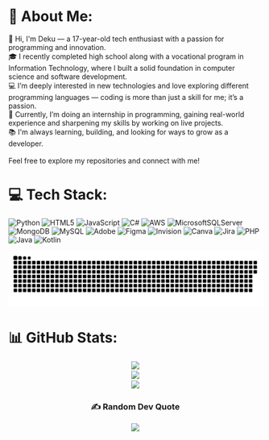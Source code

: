 # 💫 About Me:
👋 Hi, I'm Deku — a 17-year-old tech enthusiast with a passion for programming and innovation.<br>🎓 I recently completed high school along with a vocational program in Information Technology, where I built a solid foundation in computer science and software development.<br>💻 I’m deeply interested in new technologies and love exploring different programming languages — coding is more than just a skill for me; it’s a passion.<br>🚀 Currently, I’m doing an internship in programming, gaining real-world experience and sharpening my skills by working on live projects.<br>📚 I'm always learning, building, and looking for ways to grow as a developer.<br><br>Feel free to explore my repositories and connect with me!


# 💻 Tech Stack:
![Python](https://img.shields.io/badge/python-3670A0?style=for-the-badge&logo=python&logoColor=ffdd54) ![HTML5](https://img.shields.io/badge/html5-%23E34F26.svg?style=for-the-badge&logo=html5&logoColor=white) ![JavaScript](https://img.shields.io/badge/javascript-%23323330.svg?style=for-the-badge&logo=javascript&logoColor=%23F7DF1E) ![C#](https://img.shields.io/badge/c%23-%23239120.svg?style=for-the-badge&logo=csharp&logoColor=white) ![AWS](https://img.shields.io/badge/AWS-%23FF9900.svg?style=for-the-badge&logo=amazon-aws&logoColor=white) ![MicrosoftSQLServer](https://img.shields.io/badge/Microsoft%20SQL%20Server-CC2927?style=for-the-badge&logo=microsoft%20sql%20server&logoColor=white) ![MongoDB](https://img.shields.io/badge/MongoDB-%234ea94b.svg?style=for-the-badge&logo=mongodb&logoColor=white) ![MySQL](https://img.shields.io/badge/mysql-4479A1.svg?style=for-the-badge&logo=mysql&logoColor=white) ![Adobe](https://img.shields.io/badge/adobe-%23FF0000.svg?style=for-the-badge&logo=adobe&logoColor=white) ![Figma](https://img.shields.io/badge/figma-%23F24E1E.svg?style=for-the-badge&logo=figma&logoColor=white) ![Invision](https://img.shields.io/badge/invision-FF3366?style=for-the-badge&logo=invision&logoColor=white) ![Canva](https://img.shields.io/badge/Canva-%2300C4CC.svg?style=for-the-badge&logo=Canva&logoColor=white) ![Jira](https://img.shields.io/badge/jira-%230A0FFF.svg?style=for-the-badge&logo=jira&logoColor=white) ![PHP](https://img.shields.io/badge/php-%23777BB4.svg?style=for-the-badge&logo=php&logoColor=white) ![Java](https://img.shields.io/badge/java-%23ED8B00.svg?style=for-the-badge&logo=openjdk&logoColor=white) ![Kotlin](https://img.shields.io/badge/kotlin-%237F52FF.svg?style=for-the-badge&logo=kotlin&logoColor=white)

<div align=center>

  ![snake gif](https://github.com/dekustaff/dekustaff/blob/output/github-snake-dark.svg)

</div>

# 📊 GitHub Stats:
<div align=center>

![](https://github-readme-stats.vercel.app/api?username=dekustaff&theme=dark&hide_border=false&include_all_commits=false&count_private=true)<br/>
![](https://nirzak-streak-stats.vercel.app/?user=dekustaff&theme=dark&hide_border=false)<br/>
![](https://github-readme-stats.vercel.app/api/top-langs/?username=dekustaff&theme=dark&hide_border=false&include_all_commits=false&count_private=true&layout=compact)

</div>

<div align=center>

### ✍️ Random Dev Quote
![](https://quotes-github-readme.vercel.app/api?type=horizontal&theme=radical)
</div>
<!-- Proudly created with GPRM ( https://gprm.itsvg.in ) -->

